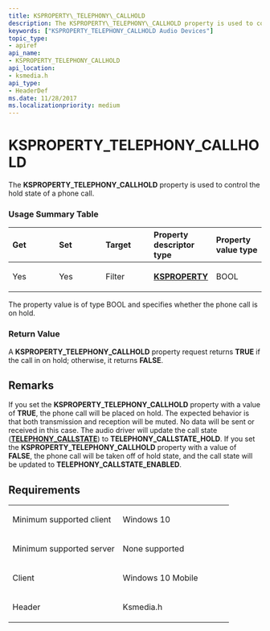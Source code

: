 ```yaml
---
title: KSPROPERTY\_TELEPHONY\_CALLHOLD
description: The KSPROPERTY\_TELEPHONY\_CALLHOLD property is used to control the hold state of a phone call.
keywords: ["KSPROPERTY_TELEPHONY_CALLHOLD Audio Devices"]
topic_type:
- apiref
api_name:
- KSPROPERTY_TELEPHONY_CALLHOLD
api_location:
- ksmedia.h
api_type:
- HeaderDef
ms.date: 11/28/2017
ms.localizationpriority: medium
---
```


# KSPROPERTY\_TELEPHONY\_CALLHOLD


The **KSPROPERTY\_TELEPHONY\_CALLHOLD** property is used to control the hold state of a phone call.

### <span id="Usage_Summary_Table"></span><span id="usage_summary_table"></span><span id="USAGE_SUMMARY_TABLE"></span>Usage Summary Table

<table>
<colgroup>
<col width="20%" />
<col width="20%" />
<col width="20%" />
<col width="20%" />
<col width="20%" />
</colgroup>
<thead>
<tr class="header">
<th align="left">Get</th>
<th align="left">Set</th>
<th align="left">Target</th>
<th align="left">Property descriptor type</th>
<th align="left">Property value type</th>
</tr>
</thead>
<tbody>
<tr class="odd">
<td align="left"><p>Yes</p></td>
<td align="left"><p>Yes</p></td>
<td align="left"><p>Filter</p></td>
<td align="left"><p><a href="/previous-versions/ff564262(v=vs.85)" data-raw-source="[&lt;strong&gt;KSPROPERTY&lt;/strong&gt;](/previous-versions/ff564262(v=vs.85))"><strong>KSPROPERTY</strong></a></p></td>
<td align="left"><p>BOOL</p></td>
</tr>
</tbody>
</table>

 

The property value is of type BOOL and specifies whether the phone call is on hold.

### <span id="Return_Value"></span><span id="return_value"></span><span id="RETURN_VALUE"></span>Return Value

A **KSPROPERTY\_TELEPHONY\_CALLHOLD** property request returns **TRUE** if the call in on hold; otherwise, it returns **FALSE**.

Remarks
-------

If you set the **KSPROPERTY\_TELEPHONY\_CALLHOLD** property with a value of **TRUE**, the phone call will be placed on hold. The expected behavior is that both transmission and reception will be muted. No data will be sent or received in this case. The audio driver will update the call state ([**TELEPHONY\_CALLSTATE**](/windows-hardware/drivers/ddi/ksmedia/ne-ksmedia-telephony_callstate)) to **TELEPHONY\_CALLSTATE\_HOLD**. If you set the **KSPROPERTY\_TELEPHONY\_CALLHOLD** property with a value of **FALSE**, the phone call will be taken off of hold state, and the call state will be updated to **TELEPHONY\_CALLSTATE\_ENABLED**.

Requirements
------------

<table>
<colgroup>
<col width="50%" />
<col width="50%" />
</colgroup>
<tbody>
<tr class="odd">
<td align="left"><p>Minimum supported client</p></td>
<td align="left"><p>Windows 10</p></td>
</tr>
<tr class="even">
<td align="left"><p>Minimum supported server</p></td>
<td align="left"><p>None supported</p></td>
</tr>
<tr class="odd">
<td align="left"><p>Client</p></td>
<td align="left"><p>Windows 10 Mobile</p></td>
</tr>
<tr class="even">
<td align="left"><p>Header</p></td>
<td align="left">Ksmedia.h</td>
</tr>
</tbody>
</table>

